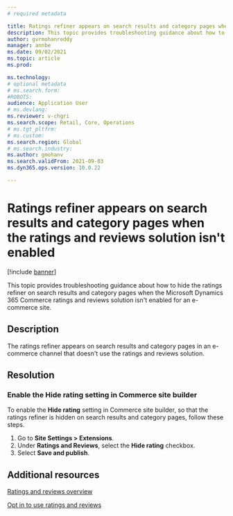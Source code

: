 ```yaml
---
# required metadata

title: Ratings refiner appears on search results and category pages when the ratings and reviews solution isn't enabled
description: This topic provides troubleshooting guidance about how to hide the ratings refiner on search results and category pages when the Microsoft Dynamics 365 Commerce ratings and reviews solution isn't enabled for an e-commerce site.
author: gvrmohanreddy
manager: annbe
ms.date: 09/02/2021
ms.topic: article
ms.prod: 

ms.technology: 
# optional metadata
# ms.search.form: 
#ROBOTS: 
audience: Application User
# ms.devlang: 
ms.reviewer: v-chgri
ms.search.scope: Retail, Core, Operations
# ms.tgt_pltfrm: 
# ms.custom: 
ms.search.region: Global
# ms.search.industry: 
ms.author: gmohanv
ms.search.validFrom: 2021-09-03
ms.dyn365.ops.version: 10.0.22

---
```


# Ratings refiner appears on search results and category pages when the ratings and reviews solution isn't enabled

[!include [banner](../includes/banner.md)]

This topic provides troubleshooting guidance about how to hide the ratings refiner on search results and category pages when the Microsoft Dynamics 365 Commerce ratings and reviews solution isn't enabled for an e-commerce site.

## Description

The ratings refiner appears on search results and category pages in an e-commerce channel that doesn't use the ratings and reviews solution.

## Resolution

### Enable the Hide rating setting in Commerce site builder

To enable the **Hide rating** setting in Commerce site builder, so that the ratings refiner is hidden on search results and category pages, follow these steps.

1. Go to **Site Settings \> Extensions**.
1. Under **Ratings and Reviews**, select the **Hide rating** checkbox.
1. Select **Save and publish**.

## Additional resources

[Ratings and reviews overview](../ratings-reviews-overview.md)

[Opt in to use ratings and reviews](../opt-in-ratings-reviews.md)
